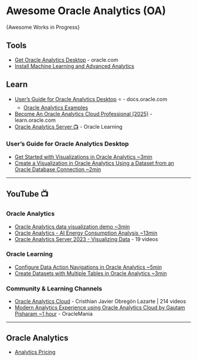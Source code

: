# Awesome Oracle Analytics (OA)
{Awesome Works in Progress}


## Tools
* [Get Oracle Analytics Desktop](https://www.oracle.com/solutions/analytics/analytics-desktop/oracle-analytics-desktop.html) - oracle.com
* [Install Machine Learning and Advanced Analytics](https://docs.oracle.com/en/middleware/bi/analytics-desktop/bidvd/get-started-oracle-analytics-desktop.html#GUID-003FB6AC-91EA-49AC-8778-F42967593962)

## Learn
* [User’s Guide for Oracle Analytics Desktop](https://docs.oracle.com/en/middleware/bi/analytics-desktop/bidvd/index.html) ⭐ - docs.oracle.com
  - [Oracle Analytics Examples](https://www.oracle.com/analytics/data-visualization/examples/)
* [Become An Oracle Analytics Cloud Professional (2025)](https://learn.oracle.com/ols/learning-path/become-an-oracle-analytics-cloud-professional-2025/118071/147801) - learn.oracle.com
* [Oracle Analytics Server 📺](https://www.youtube.com/playlist?list=PLKCk3OyNwIzuy6PidScyoD7SZQa1ng4SL) - Oracle Learning 
### User’s Guide for Oracle Analytics Desktop
* [Get Started with Visualizations in Oracle Analytics ~3min](https://www.youtube.com/watch?v=lu0dYy1Z87c)
* [Create a Visualization in Oracle Analytics Using a Dataset from an Oracle Database Connection ~2min](https://www.youtube.com/watch?v=0ZvLMnVxi4M)

-----

## YouTube 📺
### Oracle Analytics
* [Oracle Analytics data visualization demo ~3min](https://www.youtube.com/watch?v=-G1LOoeTzPM)
* [Oracle Analytics - AI Energy Consumption Analysis ~13min](https://www.youtube.com/watch?v=22wUJunH8eA)
* [Oracle Analytics Server 2023 - Visualizing Data](https://www.youtube.com/playlist?list=PL6gBNP-Fr8KVzWmtFyWfDekHw5LVvTb6n) - 19 videos
### Oracle Learning
* [Configure Data Action Navigations in Oracle Analytics ~5min](https://www.youtube.com/watch?v=IqT0NBktk3U)
* [Create Datasets with Multiple Tables in Oracle Analytics ~3min](https://www.youtube.com/watch?v=AYJQ2lZMo-w)
### Community & Learning Channels
* [Oracle Analytics Cloud](https://www.youtube.com/playlist?list=PLb4c9uHbujW3hTBwNksKzIeHCduLdLxz5) - Cristhian Javier Obregón Lazarte | 214 videos
* [Modern Analytics Experience using Oracle Analytics Cloud by Gautam Pisharam ~1 hour](https://www.youtube.com/watch?v=eTqYXJ5rNqU) - OracleMania

-----

## Oracle Analytics
* [Analytics Pricing](https://www.oracle.com/analytics/pricing/)
